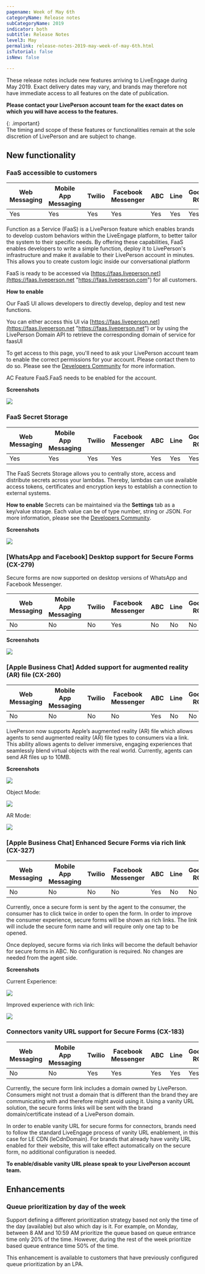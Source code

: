 ```yaml
---
pagename: Week of May 6th
categoryName: Release notes
subCategoryName: 2019
indicator: both
subtitle: Release Notes
level3: May
permalink: release-notes-2019-may-week-of-may-6th.html
isTutorial: false
isNew: false

---
```

These release notes include new features arriving to LiveEngage during May 2019. Exact delivery dates may vary, and brands may therefore not have immediate access to all features on the date of publication.

**Please contact your LivePerson account team for the exact dates on which you will have access to the features.**

{: .important}  
The timing and scope of these features or functionalities remain at the sole discretion of LivePerson and are subject to change.

## New functionality

### FaaS accessible to customers

<div class="tablecontainer">
<table class="releasenotes">

<thead>

<tr class="categoryrow">

<th>Web Messaging</th>

<th>Mobile App Messaging</th>

<th>Twilio</th>

<th>Facebook Messenger</th>

<th>ABC</th>

<th>Line</th>

<th>Google RCS</th>

<th>Google My Business</th>

<th>WhatsApp Business</th>

<th>CM</th>

<th>Chat</th>

</tr>

</thead>

<tbody>

<tr>

<td>Yes</td>

<td>Yes</td>

<td>Yes</td>

<td>Yes</td>

<td>Yes</td>

<td>Yes</td>

<td>Yes</td>

<td>Yes</td>

<td>Yes</td>

<td>N/A</td>

<td>Yes</td>

</tr>

</tbody>

</table>
</div>

Function as a Service (FaaS) is a LivePerson feature which enables brands to develop custom behaviors within the LiveEngage platform, to better tailor the system to their specific needs. By offering these capabilities, FaaS enables developers to write a simple function, deploy it to LivePerson's infrastructure and make it available to their LivePerson account in minutes. This allows you to create custom logic inside our conversational platform

FaaS is ready to be accessed via [https://faas.liveperson.net](https://faas.liveperson.net "https://faas.liveperson.com") for all customers.

**How to enable**

Our FaaS UI allows developers to directly develop, deploy and test new functions.

You can either access this UI via [https://faas.liveperson.net](https://faas.liveperson.net "https://faas.liveperson.net") or by using the LivePerson Domain API to retrieve the corresponding domain of service for faasUI

To get access to this page, you'll need to ask your LivePerson account team to enable the correct permissions for your account. Please contact them to do so. Please see the [Developers Community](https://developers.liveperson.com/function-as-a-service-getting-started.html) for more information.

AC Feature FaaS.FaaS needs to be enabled for the account.

**Screenshots**

![](/img/FaaS-external-UI.png)

### FaaS Secret Storage

<div class="tablecontainer">
<table class="releasenotes">
<thead>
<tr class="categoryrow">
<th>Web Messaging</th>
<th>Mobile App Messaging</th>
<th>Twilio</th>
<th>Facebook Messenger</th>
<th>ABC</th>
<th>Line</th>
<th>Google RCS</th>
<th>Google My Business</th>
<th>WhatsApp Business</th>
<th>CM</th>
<th>Chat</th>
</tr>
</thead>
<tbody>
<tr>
<td>Yes</td>
<td>Yes</td>
<td>Yes</td>
<td>Yes</td>
<td>Yes</td>
<td>Yes</td>
<td>Yes</td>
<td>Yes</td>
<td>Yes</td>
<td>N/A</td>
<td>Yes</td>
</tr>
</tbody>
</table>

The FaaS Secrets Storage allows you to centrally store, access and distribute secrets across your lambdas. Thereby, lambdas can use available access tokens, certificates and encryption keys to establish a connection to external systems.

**How to enable**
Secrets can be maintained via the **Settings** tab as a key/value storage. Each value can be of type number, string or JSON. For more information, please see the [Developers Community](https://developers.liveperson.com/function-as-a-service-developing-with-faas-storing-secrets.html).

**Screenshots**

![](/img/FaaS-secret-storage.png)

### \[WhatsApp and Facebook\] Desktop support for Secure Forms (CX-279)

Secure forms are now supported on desktop versions of WhatsApp and Facebook Messenger.

<div class="tablecontainer">
<table class="releasenotes">
<thead>
<tr class="categoryrow">
<th>Web Messaging</th>
<th>Mobile App Messaging</th>
<th>Twilio</th>
<th>Facebook Messenger</th>
<th>ABC</th>
<th>Line</th>
<th>Google RCS</th>
<th>Google My Business</th>
<th>WhatsApp Business</th>
<th>CM</th>
<th>Chat</th>
</tr>
</thead>
<tbody>
<tr>
<td>No</td>
<td>No</td>
<td>No</td>
<td>Yes</td>
<td>No</td>
<td>No</td>
<td>No</td>
<td>No</td>
<td>Yes</td>
<td>No</td>
<td>No</td>
</tr>
</tbody>
</table>

**Screenshots**

![](/img/week-of-may-6th-1.png)

### \[Apple Business Chat\] Added support for augmented reality (AR) file (CX-260)

<div class="tablecontainer">
<table class="releasenotes">
<thead>
<tr class="categoryrow">
<th>Web Messaging</th>
<th>Mobile App Messaging</th>
<th>Twilio</th>
<th>Facebook Messenger</th>
<th>ABC</th>
<th>Line</th>
<th>Google RCS</th>
<th>Google My Business</th>
<th>WhatsApp Business</th>
<th>CM</th>
<th>Chat</th>
</tr>
</thead>
<tbody>
<tr>
<td>No</td>
<td>No</td>
<td>No</td>
<td>No</td>
<td>Yes</td>
<td>No</td>
<td>No</td>
<td>No</td>
<td>No</td>
<td>No</td>
<td>No</td>
</tr>
</tbody>
</table>

LivePerson now supports Apple’s augmented reality (AR) file which allows agents to send augmented reality (AR) file types to consumers via a link. This ability allows agents to deliver immersive, engaging experiences that seamlessly blend virtual objects with the real world. Currently, agents can send AR files up to 10MB.

**Screenshots**

![](/img/week-of-may-6th-2.png)

Object Mode:

![](/img/week-of-may-6th-3.png)

AR Mode:

![](/img/week-of-may-6th-4.png)

### \[Apple Business Chat\] Enhanced Secure Forms via rich link (CX-327)

<div class="tablecontainer">
<table class="releasenotes">
<thead>
<tr class="categoryrow">
<th>Web Messaging</th>
<th>Mobile App Messaging</th>
<th>Twilio</th>
<th>Facebook Messenger</th>
<th>ABC</th>
<th>Line</th>
<th>Google RCS</th>
<th>Google My Business</th>
<th>WhatsApp Business</th>
<th>CM</th>
<th>Chat</th>
</tr>
</thead>
<tbody>
<tr>
<td>No</td>
<td>No</td>
<td>No</td>
<td>No</td>
<td>Yes</td>
<td>No</td>
<td>No</td>
<td>No</td>
<td>No</td>
<td>No</td>
<td>No</td>
</tr>
</tbody>
</table>

Currently, once a secure form is sent by the agent to the consumer, the consumer has to click twice in order to open the form. In order to improve the consumer experience, secure forms will be shown as rich links. The link will include the secure form name and will require only one tap to be opened.

Once deployed, secure forms via rich links will become the default behavior for secure forms in ABC. No configuration is required. No changes are needed from the agent side.

**Screenshots**

Current Experience:

![](/img/week-of-may-6th-5.png)

Improved experience with rich link:

![](/img/week-of-may-6th-6.png)

### Connectors vanity URL support for Secure Forms (CX-183)

<div class="tablecontainer">
<table class="releasenotes">
<thead>
<tr class="categoryrow">
<th>Web Messaging</th>
<th>Mobile App Messaging</th>
<th>Twilio</th>
<th>Facebook Messenger</th>
<th>ABC</th>
<th>Line</th>
<th>Google RCS</th>
<th>Google My Business</th>
<th>WhatsApp Business</th>
<th>CM</th>
<th>Chat</th>
</tr>
</thead>
<tbody>
<tr>
<td>No</td>
<td>No</td>
<td>Yes</td>
<td>Yes</td>
<td>Yes</td>
<td>Yes</td>
<td>Yes</td>
<td>Yes</td>
<td>Yes</td>
<td>Yes</td>
<td>No</td>
</tr>
</tbody>
</table>

Currently, the secure form link includes a domain owned by LivePerson. Consumers might not trust a domain that is different than the brand they are communicating with and therefore might avoid using it. Using a vanity URL solution, the secure forms links will be sent with the brand domain/certificate instead of a LivePerson domain.

In order to enable vanity URL for secure forms for connectors, brands need to follow the standard LiveEngage process of vanity URL enablement, in this case for LE CDN (leCdnDomain). For brands that already have vanity URL enabled for their website, this will take effect automatically on the secure form, no additional configuration is needed.

**To enable/disable vanity URL please speak to your LivePerson account team.**

## Enhancements

### Queue prioritization by day of the week

Support defining a different prioritization strategy based not only the time of the day (available) but also which day is it. For example, on Monday, between 8 AM and 10:59 AM prioritize the queue based on queue entrance time only 20% of the time. However, during the rest of the week prioritize based queue entrance time 50% of the time.

This enhancement is available to customers that have previously configured queue prioritization by an LPA.
